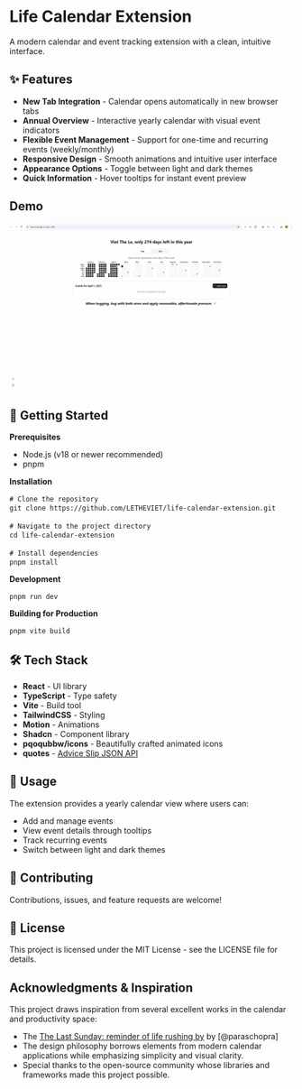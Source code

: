 # Life Calendar Extension

A modern calendar and event tracking extension with a clean, intuitive interface.

## ✨ Features

- **New Tab Integration** - Calendar opens automatically in new browser tabs
- **Annual Overview** - Interactive yearly calendar with visual event indicators
- **Flexible Event Management** - Support for one-time and recurring events (weekly/monthly)
- **Responsive Design** - Smooth animations and intuitive user interface
- **Appearance Options** - Toggle between light and dark themes
- **Quick Information** - Hover tooltips for instant event preview

## Demo
![demo](./demo/demo.gif)

## 🚀 Getting Started
**Prerequisites**
- Node.js (v18 or newer recommended)
- pnpm

**Installation**
```shell
# Clone the repository
git clone https://github.com/LETHEVIET/life-calendar-extension.git

# Navigate to the project directory
cd life-calendar-extension

# Install dependencies
pnpm install
```
**Development**
```shell
pnpm run dev
```
**Building for Production**
```shell
pnpm vite build
```
## 🛠️ Tech Stack
- **React** - UI library
- **TypeScript** - Type safety
- **Vite** - Build tool
- **TailwindCSS** - Styling
- **Motion** - Animations
- **Shadcn** - Component library
- **pqoqubbw/icons** - Beautifully crafted animated icons
- **quotes** - [Advice Slip JSON API](https://api.adviceslip.com/)

## 📖 Usage
The extension provides a yearly calendar view where users can:

- Add and manage events
- View event details through tooltips
- Track recurring events
- Switch between light and dark themes

## 🤝 Contributing
Contributions, issues, and feature requests are welcome!

## 📄 License
This project is licensed under the MIT License - see the LICENSE file for details.

## Acknowledgments & Inspiration
This project draws inspiration from several excellent works in the calendar and productivity space:
- The [The Last Sunday: reminder of life rushing by](https://chromewebstore.google.com/detail/the-last-sunday-reminder/aiojhapcgfgmiacbbjfgedhlcchmpelh) by [@paraschopra]
- The design philosophy borrows elements from modern calendar applications while emphasizing simplicity and visual clarity.
- Special thanks to the open-source community whose libraries and frameworks made this project possible.